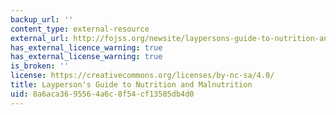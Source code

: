 ```yaml
---
backup_url: ''
content_type: external-resource
external_url: http://fojss.org/newsite/laypersons-guide-to-nutrition-and-malnutrition/
has_external_licence_warning: true
has_external_license_warning: true
is_broken: ''
license: https://creativecommons.org/licenses/by-nc-sa/4.0/
title: Layperson's Guide to Nutrition and Malnutrition
uid: 8a6aca36-9556-4a6c-8f54-cf13505db4d0
---
```

